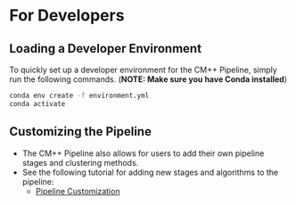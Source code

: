 # For Developers

## Loading a Developer Environment

To quickly set up a developer environment for the CM++ Pipeline, simply run the following commands. (**NOTE: Make sure you have Conda installed**)

```bash
conda env create -f environment.yml
conda activate 
```

## Customizing the Pipeline

- The CM++ Pipeline also allows for users to add their own pipeline stages and clustering methods.
- See the following tutorial for adding new stages and algorithms to the pipeline:
    - [Pipeline Customization](pipeline_customization.md)
